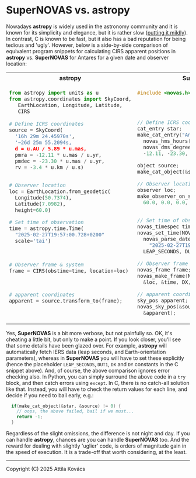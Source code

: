 # SuperNOVAS vs. astropy

Nowadays __astropy__ is widely used in the astronomy community and it is known for its simplicity and elegance, but it 
is rather slow ([putting it mildly](https://github.com/Smithsonian/SuperNOVAS#benchmarks)). In contrast, C is known to 
be fast, but it also has a bad reputation for being tedious and 'ugly'. However, below is a side-by-side comparison of 
equivalent program snippets for calculating CIRS apparent positions in __astropy__ vs. __SuperNOVAS__ for Antares for a 
given date and observer location:

<table>
<tr>
<th><b>astropy</b></th>
<th><b>SuperNOVAS</b></th>
</tr>
<tr>
<td>

```python
from astropy import units as u
from astropy.coordinates import SkyCoord,
   EarthLocation, Longitude, Latitude,
   CIRS
   
# Define ICRS coordinates
source = SkyCoord(
  '16h 29m 24.45970s', 
  '−26d 25m 55.2094s,
  d = u.AU / 5.89 * u.mas,
  pmra = -12.11 * u.mas / u.yr,
  pmdec = -23.30 * u.mas / u.yr,
  rv = -3.4 * u.km / u.s)


# Observer location
loc = EarthLocation.from_geodetic(
  Longitude(50.7374), 
  Latitude(7.0982), 
  height=60.0)

# Set time of observation
time = astropy.time.Time(
  "2025-02-27T19:57:00.728+0200"
  scale='tai')



# Observer frame & system
frame = CIRS(obstime=time, location=loc)



# apparent coordinates
apparent = source.transform_to(frame);
 
 
```

</td>
<td>

```c
#include <novas.h>




// Define ICRS coordinates
cat_entry star;
make_cat_entry("Antares", "ICRS", 1, 
  novas_hms_hours("16h 29m 24.45970s"), 
  novas_dms_degrees("−26d 25m 55.2094s"),
  -12.11, -23.30, 5.89, -3.4, &star);

object source;
make_cat_object(&star, &source);

// Observer location
observer loc;
make_observer_on_surface(50.7374, 7.0982, 
  60.0, 0.0, 0.0, &loc);


// Set time of observation
novas_timespec time;
novas_set_time(NOVAS_TAI, 
  novas_parse_date(
    "2025-02-27T19:57:00.728+0200", NULL), 
  LEAP_SECONDS, DUT1, &time);

// Observer frame
novas_frame frame;
novas_make_frame(NOVAS_FULL_ACCURACY, 
  &loc, &time, DX, DY, &frame);

// apparent coordinates
sky_pos apparent;
novas_sky_pos(&source, &frame, NOVAS_CIRS, 
  &apparent);
```

</td>
</tr>
</table>

Yes, __SuperNOVAS__ is a bit more verbose, but not painfully so. OK, it's cheating a little bit, but only to make a 
point. If you look closer, you'll see that some details have been glazed over. For example, __astropy__  will 
automatically fetch IERS data (leap seconds, and Earth-orientation parameters), whereas in __SuperNOVAS__ you will 
have to set these explicitly (hence the placeholder `LEAP_SECONDS`, `DUT1`, `DX` and `DY` constants in the C snippet 
above). And, of course, the above comparison ignores error checking also. In Python, you can simply surround the above 
code in a `try` block, and then catch errors using `except`. In C, there is no catch-all solution like that. Instead, 
you will have to check the return values for each line, and decide if you need to bail early, e.g.:

```c
  if(make_cat_object(&star, &source) != 0) {
    // oops, the above failed, bail if we must...
    return -1;
  }
``` 

Regardless of the slight omissions, the difference is not night and day. If you can handle __astropy__, chances are 
you can handle __SuperNOVAS__ too. And the reward for dealing with slightly 'uglier' code, is orders of magnitude gain 
in the speed of execution. It is a trade-off that worth considering, at the least.

-----------------------------------------------------------------------------
Copyright (C) 2025 Attila Kovács


